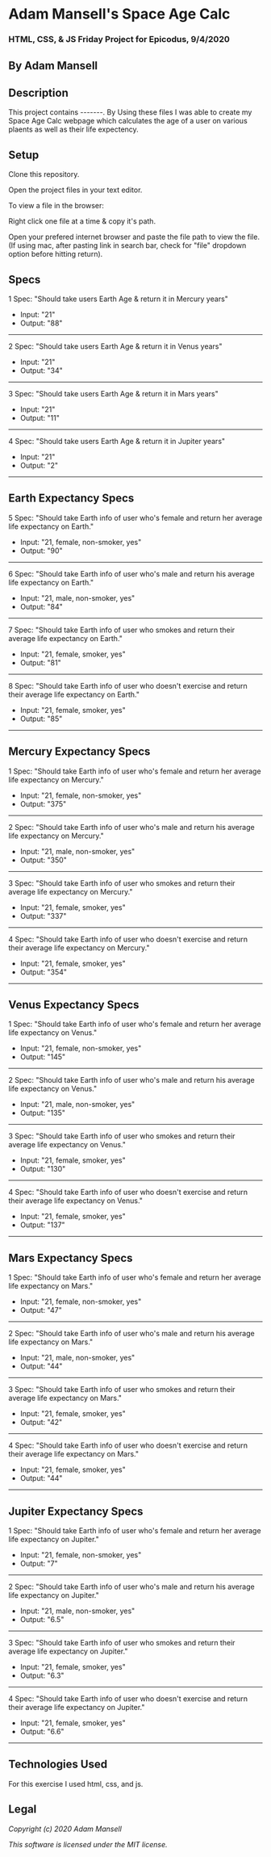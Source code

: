 # Adam Mansell's Space Age Calc

### HTML, CSS, & JS Friday Project for Epicodus, 9/4/2020

## **By Adam Mansell**

## Description
This project contains -------. By Using these files I was able to create my Space Age Calc webpage which calculates the age of a user on various plaents as well as their life expectency.

## Setup
Clone this repository.

Open the project files in your text editor.

To view a file in the browser:

Right click one file at a time & copy it's path.

Open your prefered internet browser and paste the file path to view the file.
(If using mac, after pasting link in search bar, check for "file" dropdown option before hitting return).

## Specs
1 Spec: "Should take users Earth Age & return it in Mercury years"
- Input: "21"
- Output: "88"<br>
________________________________

2 Spec: "Should take users Earth Age & return it in Venus years"
- Input: "21"
- Output: "34"<br>
________________________________

3 Spec: "Should take users Earth Age & return it in Mars years"
- Input: "21"
- Output: "11"<br>
________________________________

4 Spec: "Should take users Earth Age & return it in Jupiter years"
- Input: "21"
- Output: "2"<br>
________________________________

## Earth Expectancy Specs
5 Spec: "Should take Earth info of user who's female and return her average life expectancy on Earth."
- Input: "21, female, non-smoker, yes"
- Output: "90"<br>
________________________________

6 Spec: "Should take Earth info of user who's male and return his average life expectancy on Earth."
- Input: "21, male, non-smoker, yes"
- Output: "84"<br>
________________________________

7 Spec: "Should take Earth info of user who smokes and return their average life expectancy on Earth."
- Input: "21, female, smoker, yes"
- Output: "81"<br>
________________________________

8 Spec: "Should take Earth info of user who doesn't exercise and return their average life expectancy on Earth."
- Input: "21, female, smoker, yes"
- Output: "85"<br>
________________________________

## Mercury Expectancy Specs
1 Spec: "Should take Earth info of user who's female and return her average life expectancy on Mercury."
- Input: "21, female, non-smoker, yes"
- Output: "375"<br>
________________________________

2 Spec: "Should take Earth info of user who's male and return his average life expectancy on Mercury."
- Input: "21, male, non-smoker, yes"
- Output: "350"<br>
________________________________

3 Spec: "Should take Earth info of user who smokes and return their average life expectancy on Mercury."
- Input: "21, female, smoker, yes"
- Output: "337"<br>
________________________________

4 Spec: "Should take Earth info of user who doesn't exercise and return their average life expectancy on Mercury."
- Input: "21, female, smoker, yes"
- Output: "354"<br>
________________________________

## Venus Expectancy Specs
1 Spec: "Should take Earth info of user who's female and return her average life expectancy on Venus."
- Input: "21, female, non-smoker, yes"
- Output: "145"<br>
________________________________

2 Spec: "Should take Earth info of user who's male and return his average life expectancy on Venus."
- Input: "21, male, non-smoker, yes"
- Output: "135"<br>
________________________________

3 Spec: "Should take Earth info of user who smokes and return their average life expectancy on Venus."
- Input: "21, female, smoker, yes"
- Output: "130"<br>
________________________________

4 Spec: "Should take Earth info of user who doesn't exercise and return their average life expectancy on Venus."
- Input: "21, female, smoker, yes"
- Output: "137"<br>
________________________________

## Mars Expectancy Specs
1 Spec: "Should take Earth info of user who's female and return her average life expectancy on Mars."
- Input: "21, female, non-smoker, yes"
- Output: "47"<br>
________________________________

2 Spec: "Should take Earth info of user who's male and return his average life expectancy on Mars."
- Input: "21, male, non-smoker, yes"
- Output: "44"<br>
________________________________

3 Spec: "Should take Earth info of user who smokes and return their average life expectancy on Mars."
- Input: "21, female, smoker, yes"
- Output: "42"<br>
________________________________

4 Spec: "Should take Earth info of user who doesn't exercise and return their average life expectancy on Mars."
- Input: "21, female, smoker, yes"
- Output: "44"<br>
________________________________

## Jupiter Expectancy Specs
1 Spec: "Should take Earth info of user who's female and return her average life expectancy on Jupiter."
- Input: "21, female, non-smoker, yes"
- Output: "7"<br>
________________________________

2 Spec: "Should take Earth info of user who's male and return his average life expectancy on Jupiter."
- Input: "21, male, non-smoker, yes"
- Output: "6.5"<br>
________________________________

3 Spec: "Should take Earth info of user who smokes and return their average life expectancy on Jupiter."
- Input: "21, female, smoker, yes"
- Output: "6.3"<br>
________________________________

4 Spec: "Should take Earth info of user who doesn't exercise and return their average life expectancy on Jupiter."
- Input: "21, female, smoker, yes"
- Output: "6.6"<br>
________________________________

## Technologies Used
For this exercise I used html, css, and js.

## Legal
_Copyright (c) 2020 Adam Mansell_


_This software is licensed under the MIT license._